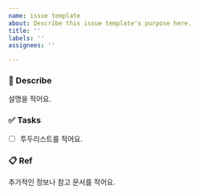 ```yaml
---
name: issue template
about: Describe this issue template's purpose here.
title: ''
labels: ''
assignees: ''

---
```


### 📄 Describe
설명을 적어요.

### ✅ Tasks
- [ ]  투두리스트를 적어요.

### 📋 Ref
추가적인 정보나 참고 문서를 적어요.
